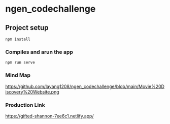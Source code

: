 # ngen_codechallenge

## Project setup
```
npm install
```

### Compiles and arun the app
```
npm run serve
```

### Mind Map
https://github.com/layang1208/ngen_codechallenge/blob/main/Movie%20Discovery%20Website.png

### Production Link
https://gifted-shannon-7ee6c1.netlify.app/
